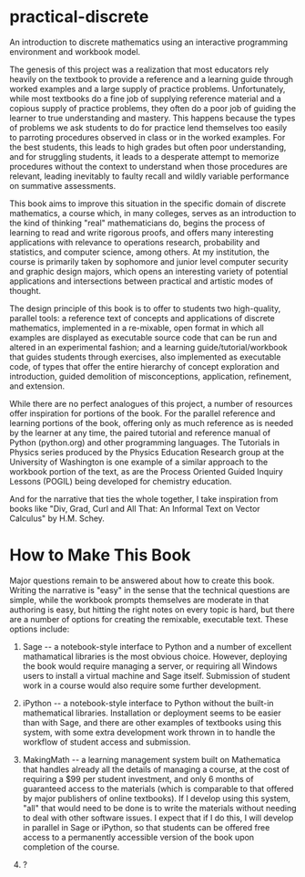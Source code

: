 practical-discrete
==================

An introduction to discrete mathematics using an interactive
programming environment and workbook model.


The genesis of this project was a realization that most educators rely
heavily on the textbook to provide a reference and a learning guide
through worked examples and a large supply of practice problems.
Unfortunately, while most textbooks do a fine job of supplying
reference material and a copious supply of practice problems, they
often do a poor job of guiding the learner to true understanding and
mastery.  This happens because the types of problems we ask students
to do for practice lend themselves too easily to parroting procedures
observed in class or in the worked examples.  For the best students,
this leads to high grades but often poor understanding, and for
struggling students, it leads to a desperate attempt to memorize
procedures without the context to understand when those procedures are
relevant, leading inevitably to faulty recall and wildly variable
performance on summative assessments.


This book aims to improve this situation in the specific domain of
discrete mathematics, a course which, in many colleges, serves as an
introduction to the kind of thinking "real" mathematicians do, begins
the process of learning to read and write rigorous proofs, and offers
many interesting applications with relevance to operations research,
probability and statistics, and computer science, among others.  At my
institution, the course is primarily taken by sophomore and junior
level computer security and graphic design majors, which opens an
interesting variety of potential applications and intersections
between practical and artistic modes of thought.


The design principle of this book is to offer to students two
high-quality, parallel tools: a reference text of concepts and
applications of discrete mathematics, implemented in a re-mixable,
open format in which all examples are displayed as executable source
code that can be run and altered in an experimental fashion; and a
learning guide/tutorial/workbook that guides students through
exercises, also implemented as executable code, of types that offer
the entire hierarchy of concept exploration and introduction, guided
demolition of misconceptions, application, refinement, and extension.


While there are no perfect analogues of this project, a number of
resources offer inspiration for portions of the book.  For the
parallel reference and learning portions of the book, offering only as
much reference as is needed by the learner at any time, the paired
tutorial and reference manual of Python (python.org) and other
programming languages.  The Tutorials in Physics series produced by
the Physics Education Research group at the University of Washington
is one example of a similar approach to the workbook portion of the
text, as are the Process Oriented Guided Inquiry Lessons (POGIL) being
developed for chemistry education.  


And for the narrative that ties the whole together, I take inspiration
from books like "Div, Grad, Curl and All That: An Informal Text on
Vector Calculus" by H.M. Schey.

How to Make This Book 
==================== 

Major questions remain to be answered about how to create this book.
Writing the narrative is "easy" in the sense that the technical
questions are simple, while the workbook prompts themselves are
moderate in that authoring is easy, but hitting the right notes on
every topic is hard, but there are a number of options for creating
the remixable, executable text.  These options include:

 1.  Sage -- a notebook-style interface to Python and a number of
 excellent mathamatical libraries is the most obvious choice.
 However, deploying the book would require managing a server, or
 requiring all Windows users to install a virtual machine and Sage
 itself.  Submission of student work in a course would also require
 some further development.

 2. iPython -- a notebook-style interface to Python without the
 built-in mathematical libraries.  Installation or deployment seems to
 be easier than with Sage, and there are other examples of textbooks
 using this system, with some extra development work thrown in to
 handle the workflow of student access and submission.

 3. MakingMath -- a learning management system built on Mathematica
 that handles already all the details of managing a course, at the
 cost of requiring a $99 per student investment, and only 6 months of
 guaranteed access to the materials (which is comparable to that
 offered by major publishers of online textbooks).  If I develop using
 this system, "all" that would need to be done is to write the
 materials without needing to deal with other software issues.  I
 expect that if I do this, I will develop in parallel in Sage or
 iPython, so that students can be offered free access to a permanently
 accessible version of the book upon completion of the course.

 4.  ?





